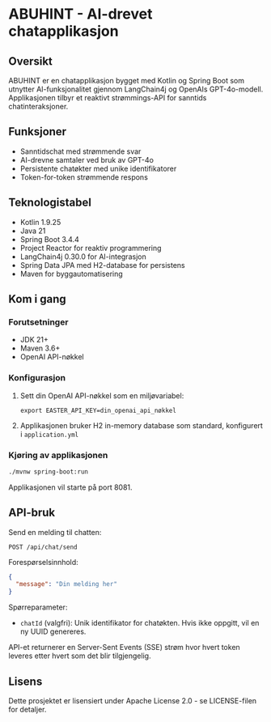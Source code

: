 # ABUHINT - AI-drevet chatapplikasjon

## Oversikt
ABUHINT er en chatapplikasjon bygget med Kotlin og Spring Boot som utnytter AI-funksjonalitet gjennom LangChain4j og OpenAIs GPT-4o-modell. Applikasjonen tilbyr et reaktivt strømmings-API for sanntids chatinteraksjoner.

## Funksjoner
- Sanntidschat med strømmende svar
- AI-drevne samtaler ved bruk av GPT-4o
- Persistente chatøkter med unike identifikatorer
- Token-for-token strømmende respons

## Teknologistabel
- Kotlin 1.9.25
- Java 21
- Spring Boot 3.4.4
- Project Reactor for reaktiv programmering
- LangChain4j 0.30.0 for AI-integrasjon
- Spring Data JPA med H2-database for persistens
- Maven for byggautomatisering

## Kom i gang

### Forutsetninger
- JDK 21+
- Maven 3.6+
- OpenAI API-nøkkel

### Konfigurasjon
1. Sett din OpenAI API-nøkkel som en miljøvariabel:
   ```
   export EASTER_API_KEY=din_openai_api_nøkkel
   ```

2. Applikasjonen bruker H2 in-memory database som standard, konfigurert i `application.yml`

### Kjøring av applikasjonen
```bash
./mvnw spring-boot:run
```

Applikasjonen vil starte på port 8081.

## API-bruk

Send en melding til chatten:
```
POST /api/chat/send
```

Forespørselsinnhold:
```json
{
  "message": "Din melding her"
}
```

Spørreparameter:
- `chatId` (valgfri): Unik identifikator for chatøkten. Hvis ikke oppgitt, vil en ny UUID genereres.

API-et returnerer en Server-Sent Events (SSE) strøm hvor hvert token leveres etter hvert som det blir tilgjengelig.

## Lisens
Dette prosjektet er lisensiert under Apache License 2.0 - se LICENSE-filen for detaljer.